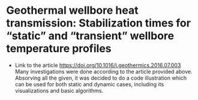 # Geothermal wellbore heat transmission: Stabilization times for “static” and “transient” wellbore temperature profiles
* Link to the article https://doi.org/10.1016/j.geothermics.2016.07.003
Many investigations were done according to the article provided above. Absorving all the given, it was decided to do a code illustration which can be used for both static and dynamic cases, including its visualizations and basic algorithms.
